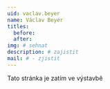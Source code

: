 ```yaml
---
uid: vaclav.beyer
name: Václav Beyer
titles:
  before: 
  after:
img: # sehnat
description: # zajistit
mail: # - zjistit
---
```


Tato stránka je zatím ve výstavbě
